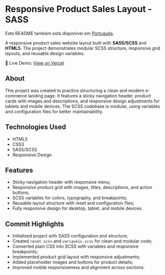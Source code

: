 <h1>Responsive Product Sales Layout - SASS</h1>
<p>
    Este README também está disponível em <a href="./README.pt-br.md">Português</a>.
</p>
<p>
    A responsive product sales website layout built with <strong>SASS/SCSS</strong> and <strong>HTML5</strong>.
    The project demonstrates modular SCSS structure, responsive grid layouts, and reusable design variables.
</p>
<p>
    🔗 Live Demo: <a href="https://layout-site-vendas-sass.vercel.app/" target="_blank">View on Vercel</a>
</p>
<h2>About</h2>
<p>
    This project was created to practice structuring a clean and modern e-commerce landing page.
    It features a sticky navigation header, product cards with images and descriptions,
    and responsive design adjustments for tablets and mobile devices.
    The SCSS codebase is modular, using variables and configuration files for better maintainability.
</p>
<h2>Technologies Used</h2>
<ul>
    <li>HTML5</li>
    <li>CSS3</li>
    <li>SASS/SCSS</li>
    <li>Responsive Design</li>
</ul>
<h2>Features</h2>
<ul>
    <li>Sticky navigation header with responsive menu;</li>
    <li>Responsive product grid with images, titles, descriptions, and action buttons;</li>
    <li>SCSS variables for colors, typography, and breakpoints;</li>
    <li>Reusable layout structure with reset and configuration files;</li>
    <li>Fully responsive design for desktop, tablet, and mobile devices.</li>
</ul>
<h2>Commit Highlights</h2>
<ul>
    <li>Initialized project with SASS configuration and structure;</li>
    <li>Created <code>reset.scss</code> and <code>variaveis.scss</code> for clean and modular code;</li>
    <li>Converted plain CSS into SCSS with variables and responsive breakpoints;</li>
    <li>Implemented product grid layout with responsive adjustments;</li>
    <li>Added placeholder images and buttons for product details;</li>
    <li>Improved mobile responsiveness and alignment across sections.</li>
</ul>
